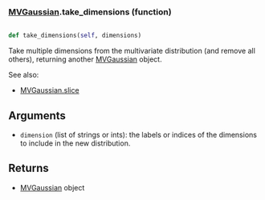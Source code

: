 ### [MVGaussian](MVGaussian.md).take_dimensions (function)


```py

def take_dimensions(self, dimensions)

```



Take multiple dimensions from the multivariate distribution (and remove
all others), returning another [MVGaussian](MVGaussian.md) object.

See also:

* [MVGaussian.slice](MVGaussian.slice.md)

Arguments
----------
* `dimension` (list of strings or ints): the labels or indices of the
    dimensions to include in the new distribution.

Returns
----------
* [MVGaussian](MVGaussian.md) object

